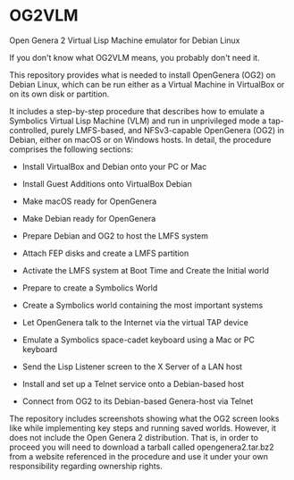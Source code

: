 # OG2VLM
Open Genera 2 Virtual Lisp Machine emulator for Debian Linux

If you don't know what OG2VLM means, you probably don't need it.

This repository provides what is needed to install OpenGenera (OG2) on Debian Linux, which can be run either as a Virtual Machine in VirtualBox or on its own disk or partition.

It includes a step-by-step procedure that describes how to emulate a Symbolics Virtual Lisp Machine (VLM) and run in unprivileged mode a tap-controlled, purely LMFS-based, and NFSv3-capable OpenGenera (OG2) in Debian, either on macOS or on Windows hosts. In detail, the procedure comprises the following sections:

- Install VirtualBox and Debian onto your PC or Mac

- Install Guest Additions onto VirtualBox Debian

- Make macOS ready for OpenGenera

- Make Debian ready for OpenGenera

- Prepare Debian and OG2 to host the LMFS system

- Attach FEP disks and create a LMFS partition

- Activate the LMFS system at Boot Time and Create the Initial world

- Prepare to create a Symbolics World

- Create a Symbolics world containing the most important systems

- Let OpenGenera talk to the Internet via the virtual TAP device

- Emulate a Symbolics space-cadet keyboard using a Mac or PC keyboard

- Send the Lisp Listener screen to the X Server of a LAN host

- Install and set up a Telnet service onto a Debian-based host

- Connect from OG2 to its Debian-based Genera-host via Telnet

The repository includes screenshots showing what the OG2 screen looks like while implementing key steps and running saved worlds. However, it does not include the Open Genera 2 distribution. That is, in order to proceed you will need to download a tarball called opengenera2.tar.bz2 from a website referenced in the procedure and use it under your own responsibility regarding ownership rights.

